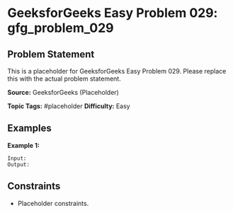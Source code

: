 # GeeksforGeeks Easy Problem 029: gfg_problem_029

## Problem Statement

This is a placeholder for GeeksforGeeks Easy Problem 029.
Please replace this with the actual problem statement.

**Source:** GeeksforGeeks (Placeholder)

**Topic Tags:** #placeholder
**Difficulty:** Easy

## Examples

**Example 1:**

```
Input:
Output:
```

## Constraints

- Placeholder constraints.
